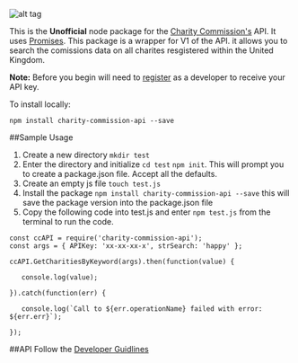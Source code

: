 ![alt tag](https://assets.publishing.service.gov.uk/government/uploads/system/uploads/organisation/logo/98/Home_page.jpg)

This is the **Unofficial** node package for the [Charity Commission's](https://www.gov.uk/government/organisations/charity-commission) API. It uses [Promises](https://developer.mozilla.org/en-US/docs/Web/JavaScript/Reference/Global_Objects/Promise). 
This package is a wrapper for V1 of the API. it allows you to search the comissions data on all charites resgistered within the United Kingdom. 

**Note:** Before you begin will need to [register](http://apps.charitycommission.gov.uk/Showcharity/API/SearchCharitiesV1/Docs/SearchCharitiesV1Home.aspx) as a developer to receive your API key.



To install locally:
```shell
npm install charity-commission-api --save
```

##Sample Usage

1. Create a new directory `mkdir test`
2. Enter the directory and initialize `cd test` `npm init`. This will prompt you to create a package.json file. Accept all the defaults.
3. Create an empty js file `touch test.js`
4. Install the package `npm install charity-commission-api --save` this will save the package version into the package.json file
5. Copy the following code into test.js and enter `npm test.js` from the terminal to run the code.
```shell
const ccAPI = require('charity-commission-api');
const args = { APIKey: 'xx-xx-xx-x', strSearch: 'happy' };

ccAPI.GetCharitiesByKeyword(args).then(function(value) {

   console.log(value);
   
}).catch(function(err) {

   console.log(`Call to ${err.operationName} failed with error: ${err.err}`);
   
});
```

##API 
Follow the [Developer Guidlines](http://apps.charitycommission.gov.uk/Showcharity/API/SearchCharitiesV1/Docs/DevGuideHome.aspx)








